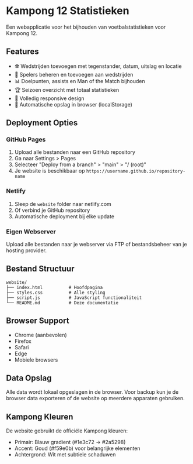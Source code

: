 # Kampong 12 Statistieken

Een webapplicatie voor het bijhouden van voetbalstatistieken voor Kampong 12.

## Features

- ⚽ Wedstrijden toevoegen met tegenstander, datum, uitslag en locatie
- 👥 Spelers beheren en toevoegen aan wedstrijden  
- 📊 Doelpunten, assists en Man of the Match bijhouden
- 🏆 Seizoen overzicht met totaal statistieken
- 📱 Volledig responsive design
- 💾 Automatische opslag in browser (localStorage)

## Deployment Opties

### GitHub Pages
1. Upload alle bestanden naar een GitHub repository
2. Ga naar Settings > Pages
3. Selecteer "Deploy from a branch" > "main" > "/ (root)"
4. Je website is beschikbaar op `https://username.github.io/repository-name`

### Netlify
1. Sleep de `website` folder naar netlify.com
2. Of verbind je GitHub repository
3. Automatische deployment bij elke update

### Eigen Webserver
Upload alle bestanden naar je webserver via FTP of bestandsbeheer van je hosting provider.

## Bestand Structuur

```
website/
├── index.html          # Hoofdpagina
├── styles.css          # Alle styling
├── script.js           # JavaScript functionaliteit
└── README.md           # Deze documentatie
```

## Browser Support

- Chrome (aanbevolen)
- Firefox
- Safari
- Edge
- Mobiele browsers

## Data Opslag

Alle data wordt lokaal opgeslagen in de browser. Voor backup kun je de browser data exporteren of de website op meerdere apparaten gebruiken.

## Kampong Kleuren

De website gebruikt de officiële Kampong kleuren:
- Primair: Blauw gradient (#1e3c72 → #2a5298)
- Accent: Goud (#f59e0b) voor belangrijke elementen
- Achtergrond: Wit met subtiele schaduwen